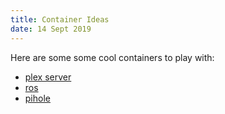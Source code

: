 ```yaml
---
title: Container Ideas
date: 14 Sept 2019
---
```


Here are some some cool containers to play with:

- [plex server](https://github.com/plexinc/pms-docker)
- [ros](http://wiki.ros.org/docker/Tutorials/Docker)
- [pihole](https://github.com/pi-hole/docker-pi-hole)
